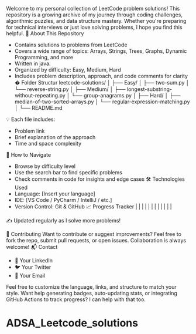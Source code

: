 Welcome to my personal collection of LeetCode problem solutions! This repository is a growing archive of my journey through coding challenges, algorithmic puzzles, and data structure mastery. Whether you're preparing for technical interviews or just love solving problems, I hope you find this helpful.
📌 About This Repository
-  Contains solutions to problems from LeetCode 
-  Covers a wide range of topics: Arrays, Strings, Trees, Graphs, Dynamic Programming, and more
-  Written in java. 
-  Organized by difficulty: Easy, Medium, Hard
-  Includes problem description, approach, and code comments for clarity
 �️ Folder Structur
leetcode-solutions/
│
├── Easy/
│   ├── two-sum.py
│   └── reverse-string.py
│
├── Medium/
│   ├── longest-substring-without-repeating.py
│   └── group-anagrams.py
│
├── Hard/
│   ├── median-of-two-sorted-arrays.py
│   └── regular-expression-matching.py
│
└── README.md


💡 Each file includes:
- Problem link
- Brief explanation of the approach
- Time and space complexity

🧭 How to Navigate
- Browse by difficulty level
- Use the search bar to find specific problems
- Check comments in code for insights and edge cases
🛠️ Technologies Used
- Language: [Insert your language]
- IDE: [VS Code / PyCharm / IntelliJ / etc.]
- Version Control: Git & GitHub
📈 Progress Tracker
|  |  | 
|  |  | 
|  |  | 
|  |  | 


✍️ Updated regularly as I solve more problems!

🤝 Contributing
Want to contribute or suggest improvements? Feel free to fork the repo, submit pull requests, or open issues. Collaboration is always welcome!
📬 Contact
- 💼 Your LinkedIn
- 🐦 Your Twitter
- 📧 Your Email

Feel free to customize the language, links, and structure to match your style. Want help generating badges, auto-updating stats, or integrating GitHub Actions to track progress? I can help with that too.
# ADSA_Leetcode_solutions
